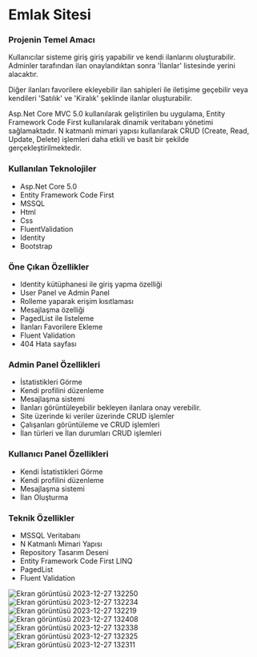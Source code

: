 <h1>Emlak Sitesi</h1>

<h3>Projenin Temel Amacı</h3>
<p>Kullanıcılar sisteme giriş giriş yapabilir ve kendi ilanlarını oluşturabilir. Adminler tarafından ilan onaylandıktan sonra 'İlanlar' listesinde yerini alacaktır.</p>
<p>Diğer ilanları favorilere ekleyebilir ilan sahipleri ile iletişime geçebilir veya kendileri 'Satılık' ve 'Kiralık' şeklinde ilanlar oluşturabilir.</p>

<p>Asp.Net Core MVC 5.0 kullanılarak geliştirilen bu uygulama, Entity Framework Code First kullanılarak dinamik veritabanı yönetimi sağlamaktadır. N katmanlı mimari yapısı kullanılarak CRUD (Create, Read, Update, Delete) işlemleri daha etkili ve basit bir şekilde gerçekleştirilmektedir.</p>

<h3>Kullanılan Teknolojiler</h3>
<ul>
  <li>Asp.Net Core 5.0</li>
  <li>Entity Framework Code First</li>
  <li>MSSQL</li>
  <li>Html</li>
  <li>Css</li>
  <li>FluentValidation</li>
  <li>Identity</li>
  <li>Bootstrap</li>
</ul>

<h3>Öne Çıkan Özellikler</h3>
<ul>
  <li>Identity kütüphanesi ile giriş yapma özelliği</li>
  <li>User Panel ve Admin Panel</li>
  <li>Rolleme yaparak erişim kısıtlaması</li>
  <li>Mesajlaşma özelliği</li>
  <li>PagedList ile listeleme</li>
  <li>İlanları Favorilere Ekleme</li>
  <li>Fluent Validation</li>
  <li>404 Hata sayfası</li>
</ul>

<h3>Admin Panel Özellikleri</h3>
<ul>
  <li>İstatistikleri Görme</li>
  <li>Kendi profilini düzenleme</li>
  <li>Mesajlaşma sistemi</li>
  <li>İlanları görüntüleyebilir bekleyen ilanlara onay verebilir.</li>
  <li>Site üzerinde ki veriler üzerinde CRUD işlemler</li>
  <li>Çalışanları görüntüleme ve CRUD işlemleri</li>
  <li>İlan türleri ve İlan durumları CRUD işlemleri</li>
</ul>

<h3>Kullanıcı Panel Özellikleri</h3>
<ul>
  <li>Kendi İstatistikleri Görme</li>
  <li>Kendi profilini düzenleme</li>
  <li>Mesajlaşma sistemi</li>
  <li>İlan Oluşturma</li>

</ul>

<h3>Teknik Özellikler</h3>
<ul>
  <li>MSSQL Veritabanı</li>
  <li>N Katmanlı Mimari Yapısı</li>
  <li>Repository Tasarım Deseni</li>
  <li>Entity Framework Code First LINQ</li>
  <li>PagedList</li>
  <li>Fluent Validation</li>
</ul>


![Ekran görüntüsü 2023-12-27 132250](https://github.com/ensarsarac/RealEstate/assets/76907308/45851b61-a0af-4fad-8f9d-73e65660a657)
![Ekran görüntüsü 2023-12-27 132234](https://github.com/ensarsarac/RealEstate/assets/76907308/b53ac3fe-59bb-4726-adc8-abea36b3ca65)
![Ekran görüntüsü 2023-12-27 132219](https://github.com/ensarsarac/RealEstate/assets/76907308/dd7a2cd2-e6f7-427c-bd7a-cbdd8e4494df)
![Ekran görüntüsü 2023-12-27 132408](https://github.com/ensarsarac/RealEstate/assets/76907308/4cda023d-f781-4f2f-aa44-7b872d0d5ad5)
![Ekran görüntüsü 2023-12-27 132338](https://github.com/ensarsarac/RealEstate/assets/76907308/82825db7-eb52-4a10-8db0-410b6f62a1cb)
![Ekran görüntüsü 2023-12-27 132325](https://github.com/ensarsarac/RealEstate/assets/76907308/0999650b-cca6-495e-958d-3e0f1d96772e)
![Ekran görüntüsü 2023-12-27 132311](https://github.com/ensarsarac/RealEstate/assets/76907308/acc331f5-74e9-43f0-8feb-9212c5144720)



